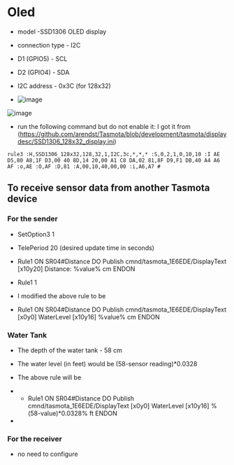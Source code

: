 # Oled
- model -SSD1306 OLED display
- connection type - I2C
- D1 (GPIO5) - SCL
- D2 (GPIO4) - SDA
- I2C address - 0x3C (for 128x32)

- ![image](https://github.com/user-attachments/assets/af5e3289-518c-4f51-9897-2c3571ebe481)


![image](https://github.com/user-attachments/assets/5eea5598-30d4-401c-b200-b0c219255530)

- run the following command but do not enable it: I got it from (https://github.com/arendst/Tasmota/blob/development/tasmota/displaydesc/SSD1306_128x32_display.ini)
  
`rule3 :H,SSD1306_128x32,128,32,1,I2C,3c,*,*,* :S,0,2,1,0,10,10 :I AE D5,80 A8,1F D3,00 40 8D,14 20,00 A1 C8 DA,02 81,8F D9,F1 DB,40 A4 A6 AF :o,AE :O,AF :D,81 :A,00,10,40,00,00 :i,A6,A7 #`


## To receive sensor data from another Tasmota device

### For the sender
- SetOption3 1
- TelePeriod 20 (desired update time in seconds)

- Rule1 ON SR04#Distance DO Publish cmnd/tasmota_1E6EDE/DisplayText [x10y20] Distance: %value% cm ENDON
- Rule1 1

- I modified the above rule to be
- Rule1 ON SR04#Distance DO Publish cmnd/tasmota_1E6EDE/DisplayText [x0y0] WaterLevel [x10y16]  %value% cm ENDON
### Water Tank
- The depth of the water tank - 58 cm
- The water level (in feet) would be (58-sensor reading)*0.0328
- The above rule will be
- - Rule1 ON SR04#Distance DO Publish cmnd/tasmota_1E6EDE/DisplayText [x0y0] WaterLevel [x10y16]  %(58-value)*0.0328% ft ENDON

- 
### For the receiver
- no need to configure
